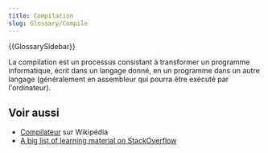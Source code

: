 ```yaml
---
title: Compilation
slug: Glossary/Compile
---
```


{{GlossarySidebar}}

La compilation est un processus consistant à transformer un programme informatique, écrit dans un langage donné, en un programme dans un autre langage (généralement en assembleur qui pourra être exécuté par l'ordinateur).

## Voir aussi

- [Compilateur](https://fr.wikipedia.org/wiki/Compilateur) sur Wikipédia
- [A big list of learning material on StackOverflow](https://stackoverflow.com/a/1672/133203)
